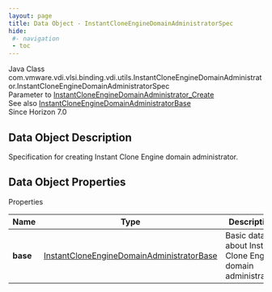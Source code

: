 ```yaml
---
layout: page
title: Data Object - InstantCloneEngineDomainAdministratorSpec
hide:
 #- navigation
 - toc
---
```






Java Class
    com.vmware.vdi.vlsi.binding.vdi.utils.InstantCloneEngineDomainAdministrator.InstantCloneEngineDomainAdministratorSpec  
Parameter to
     [InstantCloneEngineDomainAdministrator_Create](vdi.utils.InstantCloneEngineDomainAdministrator.md#create)  
See also
     [InstantCloneEngineDomainAdministratorBase](vdi.utils.InstantCloneEngineDomainAdministrator.DomainAdministratorBase.md)  
Since 
    Horizon 7.0

## Data Object Description 

Specification for creating Instant Clone Engine domain administrator. 

## Data Object Properties

Properties

Name |  Type |  Description   
---|---|---  
**base**| [InstantCloneEngineDomainAdministratorBase](vdi.utils.InstantCloneEngineDomainAdministrator.DomainAdministratorBase.md)|  Basic data about Instant Clone Engine domain administrator.   
  
  
  
   
  
  

